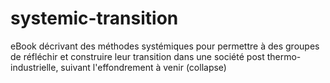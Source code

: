 # systemic-transition
eBook décrivant des méthodes systémiques pour permettre à des groupes de réfléchir et construire leur transition dans une société post thermo-industrielle, suivant l'effondrement à venir (collapse)

